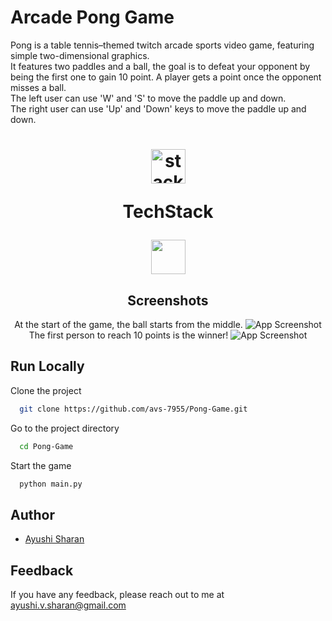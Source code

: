 # Arcade Pong Game
Pong is a table tennis–themed twitch arcade sports video game, featuring simple two-dimensional graphics. 
<br>
It features two paddles and a ball, the goal is to defeat your opponent by being the first one to gain 10 point. A player gets a point once the opponent misses a ball.
<br>
The left user can use 'W' and 'S' to move the paddle up and down.
<br>
The right user can use 'Up' and 'Down' keys to move the paddle up and down.

<h1 align="center">
  <img src="https://ik.imagekit.io/pq7opoglh/GitHub_ReadMe/stack_GjMfbKvDP.svg?ik-sdk-version=javascript-1.4.3&updatedAt=1655143763495" width="55" alt="stacklogo-python" />

 TechStack</h1>

<div align="center"><img width="55" src="https://raw.githubusercontent.com/gilbarbara/logos/master/logos/python.svg"/>

## Screenshots
At the start of the game, the ball starts from the middle.
![App Screenshot](https://ik.imagekit.io/pq7opoglh/GitHub_ReadMe/PythonMiniProjects/Pong_Game/Start_game_FQXHUwYhX.png?ik-sdk-version=javascript-1.4.3&updatedAt=1655826778628)
<br>
The first person to reach 10 points is the winner!
![App Screenshot](https://ik.imagekit.io/pq7opoglh/GitHub_ReadMe/PythonMiniProjects/Pong_Game/winner_47B2y0huh.png?ik-sdk-version=javascript-1.4.3&updatedAt=1655970309071)
</div>

## Run Locally

Clone the project

```bash
  git clone https://github.com/avs-7955/Pong-Game.git
```

Go to the project directory

```bash
  cd Pong-Game
```
Start the game

```bash
  python main.py
```


## Author

- [Ayushi Sharan](https://github.com/avs-7955)


## Feedback

If you have any feedback, please reach out to me at ayushi.v.sharan@gmail.com
